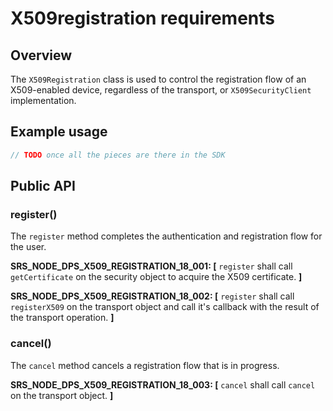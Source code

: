 # X509registration requirements

## Overview

The `X509Registration` class is used to control the registration flow of an X509-enabled device, regardless of the transport, or `X509SecurityClient` implementation.

## Example usage

```js
// TODO once all the pieces are there in the SDK

```

## Public API

### register()

The `register` method completes the authentication and registration flow for the user.

**SRS_NODE_DPS_X509_REGISTRATION_18_001: [** `register` shall call `getCertificate` on the security object to acquire the X509 certificate. **]**

**SRS_NODE_DPS_X509_REGISTRATION_18_002: [** `register` shall call `registerX509` on the transport object and call it's callback with the result of the transport operation. **]**

### cancel()

The `cancel` method cancels a registration flow that is in progress.

**SRS_NODE_DPS_X509_REGISTRATION_18_003: [** `cancel` shall call `cancel` on the transport object. **]**
